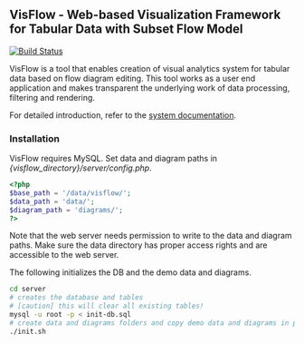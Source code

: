 ## VisFlow - Web-based Visualization Framework for Tabular Data with Subset Flow Model

[![Build Status](https://travis-ci.org/yubowenok/visflow.svg?branch=master)](https://travis-ci.org/yubowenok/visflow)

VisFlow is a tool that enables creation of visual analytics system for tabular data based on flow diagram editing.
This tool works as a user end application and makes transparent the underlying work of data processing, filtering and rendering.

For detailed introduction, refer to the [system documentation](https://visflow.org/doc.html).

### Installation
VisFlow requires MySQL.
Set data and diagram paths in _{visflow_directory}/server/config.php_.
```php
<?php
$base_path = '/data/visflow/';
$data_path = 'data/';
$diagram_path = 'diagrams/';
?>
```
Note that the web server needs permission to write to the data and diagram paths.
Make sure the data directory has proper access rights and are accessible to the web server.

The following initializes the DB and the demo data and diagrams.
```bash
cd server
# creates the database and tables
# [caution] this will clear all existing tables!
mysql -u root -p < init-db.sql
# create data and diagrams folders and copy demo data and diagrams in place
./init.sh
```
